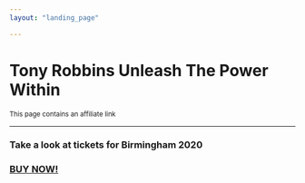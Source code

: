 ```yaml
---
layout: "landing_page"

---
```


  <script type="text/javascript">
      window.location='https://upwuk.com/?aff=inspiringlifedesign&ls=AffiliateLink';
    </script>

# Tony Robbins Unleash The Power Within
<sub>This page contains an affiliate link</sub>

***

### Take a look at tickets for Birmingham 2020
<a href=" https://upwuk.com/?aff=inspiringlifedesign&ls=AffiliateLink"><h3>BUY NOW!</h3></a>
<br>








